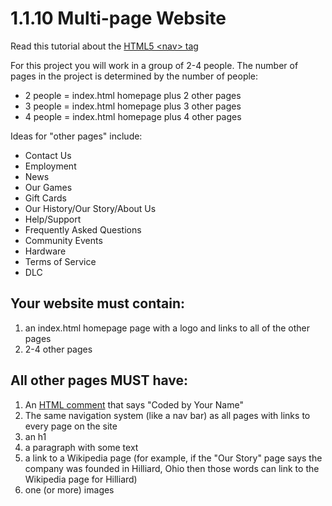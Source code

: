 # 1.1.10 Multi-page Website

Read this tutorial about the [HTML5 \<nav\> tag](https://www.w3schools.com/tags/tag_nav.asp)

For this project you will work in a group of 2-4 people. The number of pages in the project is determined by the number of people:
  - 2 people = index.html homepage plus 2 other pages
  - 3 people = index.html homepage plus 3 other pages
  - 4 people = index.html homepage plus 4 other pages

Ideas for "other pages" include:

- Contact Us
- Employment
- News
- Our Games
- Gift Cards
- Our History/Our Story/About Us
- Help/Support
- Frequently Asked Questions
- Community Events
- Hardware
- Terms of Service
- DLC

## Your website must contain:
  1.  an index.html homepage page with a logo and links to all of the other pages
  1.  2-4 other pages

## All other pages MUST have:
  1. An [HTML comment](https://www.w3schools.com/html/html_comments.asp) that says "Coded by Your Name"
  1. The same navigation system (like a nav bar) as all pages with links to every page on the site
  1. an h1
  1. a paragraph with some text
  1. a link to a Wikipedia page (for example, if the "Our Story" page says the company was founded in Hilliard, Ohio then those words can link to the Wikipedia page for Hilliard)
  1. one (or more) images

  